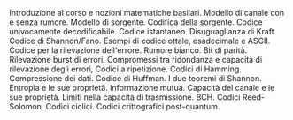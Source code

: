 Introduzione al corso e nozioni matematiche basilari. Modello di canale con e senza rumore. Modello di sorgente. Codifica della sorgente. Codice univocamente decodificabile. Codice istantaneo. Disuguaglianza di Kraft. Codice di Shannon/Fano. Esempi di codice ottale, esadecimale e ASCII. Codice per la rilevazione dell'errore. Rumore bianco. Bit di parità. Rilevazione burst di errori. Compromessi tra ridondanza e capacità di rilevazione degli errori, Codici a ripetizione. Codici di Hamming. Compressione dei dati. Codice di Huffman. I due teoremi di Shannon. Entropia e le sue proprietà. Informazione mutua. Capacità del canale e le sue proprietà. Limiti nella capacità di trasmissione. BCH. Codici Reed-Solomon. Codici ciclici. Codici crittografici post-quantum.